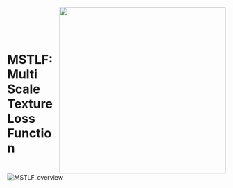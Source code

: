 
<img src='imgs/horse2zebra.gif' align="right" width=384>

<br><br><br>

# MSTLF: Multi Scale Texture Loss Function

![MSTLF_overview](https://github.com/FrancescoDiFeola/DenoTextureLoss/assets/114158160/5c45b382-8eb5-462a-b82b-f20586be8482)
